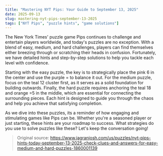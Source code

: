 ```yaml
---
title: "Mastering NYT Pips: Your Guide to September 13, 2025"
date: 2025-09-13
slug: mastering-nyt-pips-september-13-2025
tags: ["NYT Pips", "puzzle hints", "game solutions"]
---
```


The New York Times' puzzle game Pips continues to challenge and entertain players worldwide, and today's puzzles are no exception. With a blend of easy, medium, and hard challenges, players can find themselves either breezing through or scratching their heads in confusion. Fortunately, we have detailed hints and step-by-step solutions to help you tackle each level with confidence.

Starting with the easy puzzle, the key is to strategically place the pink 6 in the center and use the purple = to balance it out. For the medium puzzle, focus on the teal 12 cluster first, as it serves as a solid foundation for building outwards. Finally, the hard puzzle requires anchoring the teal 18 and orange =5 in the middle, which are essential for connecting the surrounding pieces. Each hint is designed to guide you through the chaos and help you achieve that satisfying completion.

As we dive into these puzzles, its a reminder of how engaging and stimulating games like Pips can be. Whether you're a seasoned player or just starting, these hints are your roadmap to success. What strategies do you use to solve puzzles like these? Let's keep the conversation going!

> Original source: https://www.jagranjosh.com/us/puzzles/nyt-pips-hints-today-september-13-2025-check-clues-and-answers-for-easy-medium-and-hard-puzzles-1860001139